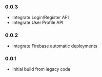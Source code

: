 ### 0.0.3
- Integrate Login/Register API 
- Integrate User Profile API
### 0.0.2
- Integrate Firebase automatic deployments

### 0.0.1
- Initial build from legacy code